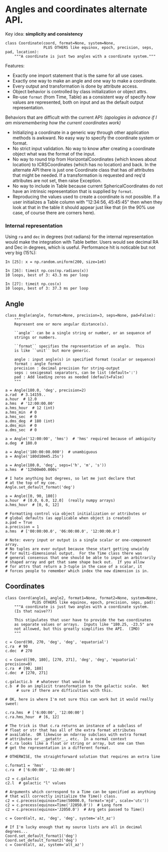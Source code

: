 # Angles and coordinates alternate API.

Key idea: **simplicity and consistency**

```
class Coordinate(coord, format=None, system=None,
                 PLUS OTHERS like equinox, epoch, precision, seps, pad, location):
    """A coordinate is just two angles with a coordinate system."""
```

Features:

- Exactly one import statement that is the same for all use cases.
- Exactly one way to make an angle and one way to make a coordinate.
- Every output and transformation is done by attribute access.
- Object behavior is controlled by class initialization or object attrs.
- Re-use `format` (from Time, Table) as a consistent way of specify *how* values are represented,
  both on input and as the default output representation.

Behaviors that are difficult with the current API: 
*(apologies in advance if I am misremembering how the current coordinates work)*

- Initializing a coordinate in a generic way through other application
  methods is awkward.  No easy way to specify the coordinate system
  or format.
- No strict input validation.  No way to know after creating a coordinate
  object what was the format of the input.
- No way to round trip from HorizontalCoordinates (which knows about
  location) to ICRSCoordinates (which has no location) and back.  In the alternate API
  there is just one Coordinate class that has *all* attributes that might
  be needed.  If a transformation is requested and req'd attributes are
  not set, then raise Exception.
- No way to include in Table because current SphericalCoordinates do not have
  an intrinsic representation that is supplied by `format`.
- Reproducing the values used to create a coordinate is not possible.
  If a user initializes a Table column with "12:34:56, 45:45:45" then
  when they look at that in the table it should appear just like that
  (in the 90% use case, of course there are corners here).

### Internal representation

Using `ra` and `dec` in degrees (not radians) for the internal representation
would make the integration with Table better.  Users would see decimal
RA and Dec in degrees, which is useful.  Performance hit is noticable but
not very big (15%):
```
In [25]: x = np.random.uniform(200, size=1e6)

In [26]: timeit np.cos(np.radians(x))
10 loops, best of 3: 43.3 ms per loop

In [27]: timeit np.cos(x)
10 loops, best of 3: 37.3 ms per loop
```

## Angle

```
class Angle(angle, format=None, precision=3, seps=None, pad=False):
    """
    Represent one or more angular distance(s).

    ``angle`` can be a single string or number, or an sequence of
    strings or numbers.

    ``format`` specifies the representation of an angle.  This
    is like ``unit`` but more generic.

    angle : input angle(s) in specified format (scalar or sequence)
    format : angle format
    precision : decimal precision for string-output
    seps : sexigesmal separators, can be list (default=':')
    pad : Add leading zeros as needed (default=False)
    """

a = Angle(180.0, 'deg', precision=2)
a.rad  # 3.14159..
a.hour  # 12.0
a.hms  # '12:00:00.00'
a.hms_hour  # 12 (int)
a.hms_min  # 0
a.hms_sec  # 0
a.dms_deg  # 180 (int)
a.dms_min  # 0
a.dms_sec  # 0

a = Angle('12:00:00', 'hms')  # 'hms' required because of ambiguity
a.deg  # 180.0

a = Angle('180:00:00.000')  # unambiguous
a = Angle('180d10m45.25s')

a = Angle(180.0, 'deg', seps=('h', 'm', 's'))
a.hms  # '12h00m00.000s'

# I hate anything but degrees, so let me just declare that
# at the top of my coe.
Angle.set_default_format('deg')

a = Angle([0, 90, 180])
a.hour  # [0.0, 6.0, 12.0]  (really numpy arrays)
a.hms_hour  # [0, 6, 12]

# Formatting control via object initialization or attributes or
# global defaults (as applicable when object is created)
a.pad = True
a.precision = 1
a.hms  # ['00:00:00.0', '06:00:00.0', '12:00:00.0']

# Note: every input or output is a single scalar or one-component array.
# No tuples are ever output because these start getting unwieldy
# for multi-dimensional output.  For the Time class there was
# general consensus that one should be able to input an arbitrarily
# shaped array and get that same shape back out.  If you allow
# for attrs that return a 3-tuple in the case of a scalar, it
# forces people to remember which index the new dimension is in.
```

## Coordinates

```
class Coord(angle1, angle2, format1=None, format2=None, system=None,
            PLUS OTHERS like equinox, epoch, precision, seps, pad):
    """A coordinate is just two angles with a coordinate system.
    (Is that naive??)

    This stipulates that user have to provide the two coordinates
    as separate values or arrays.  Inputs like "180.25, -23.5" are
    not allowed, but this greatly simplifies the API.  (IMO)
    """

c = Coord(90, 270, 'deg', 'deg', 'equatorial')
c.ra  # 90
c.dec  # 270

c = Coord([90, 180], [270, 271], 'deg', 'deg', 'equatorial' precision=0)
c.ra  # [90, 180]
c.dec  # [270, 271]

c.galactic.b  # whatever that would be
c.b  # Do an implicit transformation to the galactic scale.  Not
     # sure if there are difficulties with this.

# OK, here is where I'm not sure this can work but it would really sweet:

c.ra.hms  # ['6:00:00', '12:00:00']
c.ra.hms_hour  # [6, 12]

# The trick is that c.ra returns an instance of a subclass of
# float or str that has all of the extra format attributes
# available.  OR likewise an ndarray subclass with extra format
# attributes or __getattr__, etc.  In a normal context
# c.ra looks like a float or string or array, but one can then
# get the representation in a different format.

# OTHERWISE, the straightforward solution that requires an extra line

c.format1 = 'hms'
c.ra  # ['6:00:00', '12:00:00']

c2 = c.galactic
c2.l  # galactic "l" values

# Arguments which correspond to a Time can be specified as anything
# that will correctly initialize the Time() class.
c2 = c.precess(equinox=Time(50000.0, format='mjd', scale='utc'))
c2 = c.precess(equinox=Time('J2050.0'))  # Long form
c2 = c.precess(equinox='J2050.0')  # Arg gets passed to Time()

c = Coord(alt, az, 'deg', 'deg', system='alt_az')

# If I'm lucky enough that my source lists are all in decimal degrees...
Coord.set_default_format1('deg')
Coord.set_default_format2('deg')
c = Coord(alt, az, system='alt_az')
```
